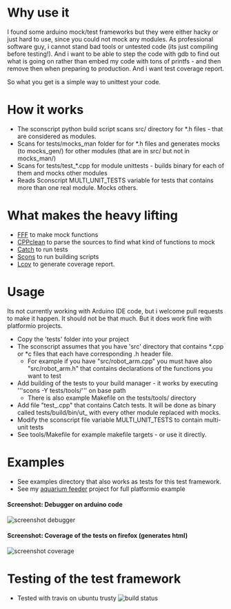 
Why use it
====================
I found some arduino mock/test frameworks but they were either hacky or just hard to use, since you could not mock any modules. As professional software guy, i cannot stand bad tools or untested code (its just compiling before testing!). And i want to be able to step the code with gdb to find out what is going on rather than embed my code with tons of printfs - and then remove then when preparing to production. And i want test coverage report. 


So what you get is a simple way to unittest your code.

  

How it works
====================
* The sconscript python build script scans src/ directory for *.h files - that are considered as modules.
* Scans for tests/mocks_man folder for for *.h files and generates mocks (to mocks_gen/) for other modules (that are in src/ but not in mocks_man/)
* Scans for tests/test_*.cpp for module unittests - builds binary for each of them and mocks other modules
* Reads Sconscript MULTI_UNIT_TESTS variable for tests that contains more than one real module. Mocks others.

What makes the heavy lifting
====================
* [FFF](https://github.com/meekrosoft/fff) to make mock functions
* [CPPclean](https://github.com/myint/cppclean/) to parse the sources to find what kind of functions to mock  
* [Catch](https://github.com/philsquared/Catch) to run tests
* [Scons](http://scons.org/) to run building scripts 
* [Lcov](http://ltp.sourceforge.net/coverage/lcov.php) to generate coverage report.

Usage
====================
Its not currently working with Arduino IDE code, but i welcome pull requests to make it happen. It should not be that much. But it does work fine with platformio projects.

* Copy the 'tests' folder into your project 
* The sconscript assumes that you have 'src' directory that contains *.cpp or *c files that each have corresponding .h header file. 
    * For example if you have "src/robot_arm.cpp" you must have also "src/robot_arm.h" that contains declarations of the functions you want to test
* Add building of the tests to your build manager - it works by executing '''scons -Y tests/tools/''' on base path
    * There is also example Makefile on the tests/tools/ directory
* Add file "test_<unit name here>.cpp" that contains Catch tests. It will be done as binary called tests/build/bin/ut_<unit name here> with every other module replaced with mocks.
* Modify the sconscript file variable MULTI_UNIT_TESTS to contain multi-unit tests
* See tools/Makefile for example makefile targets - or use it directly.


Examples
====================
* See examples directory that also works as tests for this test framework.
* See my [aquarium feeder](https://github.com/susundberg/arduino-aquarium-feeder) project for full platformio example  

#### Screenshot: Debugger on arduino code
![screenshot debugger](https://rawgit.com/susundberg/arduino-simple-unittest/master/website/screen_debug.png)

#### Screenshot: Coverage of the tests on firefox (generates html)
![screenshot coverage](https://rawgit.com/susundberg/arduino-simple-unittest/master/website/screen_coverage.png)


Testing of the test framework
====================
* Tested with travis on ubuntu trusty ![build status](https://travis-ci.org/susundberg/arduino-simple-unittest.svg?branch=master)
